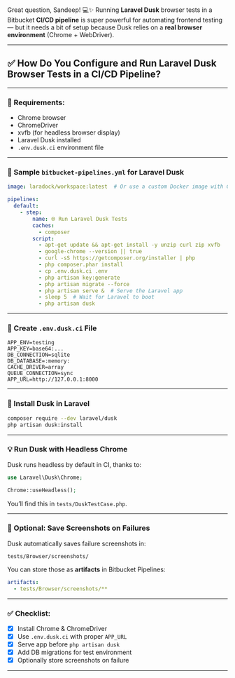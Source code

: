Great question, Sandeep! 💻✨ Running **Laravel Dusk** browser tests in a Bitbucket **CI/CD pipeline** is super powerful for automating frontend testing — but it needs a bit of setup because Dusk relies on a **real browser environment** (Chrome + WebDriver).

---

## ✅ How Do You Configure and Run Laravel Dusk Browser Tests in a CI/CD Pipeline?

---

### 🧩 Requirements:
- Chrome browser
- ChromeDriver
- xvfb (for headless browser display)
- Laravel Dusk installed
- `.env.dusk.ci` environment file

---

### 📁 Sample `bitbucket-pipelines.yml` for Laravel Dusk

```yaml
image: laradock/workspace:latest  # Or use a custom Docker image with Chrome + PHP

pipelines:
  default:
    - step:
        name: 🌐 Run Laravel Dusk Tests
        caches:
          - composer
        script:
          - apt-get update && apt-get install -y unzip curl zip xvfb
          - google-chrome --version || true
          - curl -sS https://getcomposer.org/installer | php
          - php composer.phar install
          - cp .env.dusk.ci .env
          - php artisan key:generate
          - php artisan migrate --force
          - php artisan serve &  # Serve the Laravel app
          - sleep 5  # Wait for Laravel to boot
          - php artisan dusk
```

---

### 📂 Create `.env.dusk.ci` File

```env
APP_ENV=testing
APP_KEY=base64:...
DB_CONNECTION=sqlite
DB_DATABASE=:memory:
CACHE_DRIVER=array
QUEUE_CONNECTION=sync
APP_URL=http://127.0.0.1:8000
```

---

### 🧪 Install Dusk in Laravel

```bash
composer require --dev laravel/dusk
php artisan dusk:install
```

---

### 💡 Run Dusk with Headless Chrome

Dusk runs headless by default in CI, thanks to:

```php
use Laravel\Dusk\Chrome;

Chrome::useHeadless();
```

You’ll find this in `tests/DuskTestCase.php`.

---

### 🧪 Optional: Save Screenshots on Failures

Dusk automatically saves failure screenshots in:

```
tests/Browser/screenshots/
```

You can store those as **artifacts** in Bitbucket Pipelines:

```yaml
artifacts:
  - tests/Browser/screenshots/**
```

---

### ✅ Checklist:

- [x] Install Chrome & ChromeDriver
- [x] Use `.env.dusk.ci` with proper `APP_URL`
- [x] Serve app before `php artisan dusk`
- [x] Add DB migrations for test environment
- [x] Optionally store screenshots on failure

---
